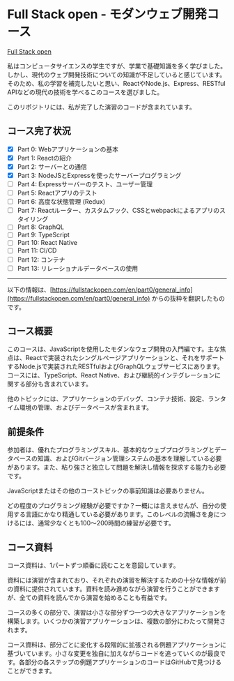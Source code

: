 # Full Stack open - モダンウェブ開発コース

[Full Stack open](https://fullstackopen.com/en/) 

私はコンピュータサイエンスの学生ですが、学業で基礎知識を多く学びました。しかし、現代のウェブ開発技術についての知識が不足していると感じています。そのため、私の学習を補完したいと思い、ReactやNode.js、Express、RESTful APIなどの現代の技術を学べるこのコースを選びました。  

このリポジトリには、私が完了した演習のコードが含まれています。

## コース完了状況

- [x] Part 0: Webアプリケーションの基本
- [x] Part 1: Reactの紹介
- [x] Part 2: サーバーとの通信
- [x] Part 3: NodeJSとExpressを使ったサーバープログラミング
- [ ] Part 4: Expressサーバーのテスト、ユーザー管理
- [ ] Part 5: Reactアプリのテスト
- [ ] Part 6: 高度な状態管理 (Redux)
- [ ] Part 7: Reactルーター、カスタムフック、CSSとwebpackによるアプリのスタイリング
- [ ] Part 8: GraphQL
- [ ] Part 9: TypeScript
- [ ] Part 10: React Native
- [ ] Part 11: CI/CD
- [ ] Part 12: コンテナ
- [ ] Part 13: リレーショナルデータベースの使用

---

以下の情報は、[https://fullstackopen.com/en/part0/general_info](https://fullstackopen.com/en/part0/general_info) からの抜粋を翻訳したものです。

## コース概要

このコースは、JavaScriptを使用したモダンなウェブ開発の入門編です。主な焦点は、Reactで実装されたシングルページアプリケーションと、それをサポートするNode.jsで実装されたRESTfulおよびGraphQLウェブサービスにあります。コースには、TypeScript、React Native、および継続的インテグレーションに関する部分も含まれています。

他のトピックには、アプリケーションのデバッグ、コンテナ技術、設定、ランタイム環境の管理、およびデータベースが含まれます。

## 前提条件
参加者は、優れたプログラミングスキル、基本的なウェブプログラミングとデータベースの知識、およびGitバージョン管理システムの基本を理解している必要があります。また、粘り強さと独立して問題を解決し情報を探求する能力も必要です。

JavaScriptまたはその他のコーストピックの事前知識は必要ありません。

どの程度のプログラミング経験が必要ですか？一概には言えませんが、自分の使用する言語にかなり精通している必要があります。このレベルの流暢さを身につけるには、通常少なくとも100～200時間の練習が必要です。

## コース資料
コース資料は、1パートずつ順番に読むことを意図しています。

資料には演習が含まれており、それぞれの演習を解決するための十分な情報が前の資料に提供されています。資料を読み進めながら演習を行うことができますが、全ての資料を読んでから演習を始めることも有益です。

コースの多くの部分で、演習は小さな部分ずつ一つの大きなアプリケーションを構築します。いくつかの演習アプリケーションは、複数の部分にわたって開発されます。

コース資料は、部分ごとに変化する段階的に拡張される例題アプリケーションに基づいています。小さな変更を独自に加えながらコードを追っていくのが最良です。各部分の各ステップの例題アプリケーションのコードはGitHubで見つけることができます。


